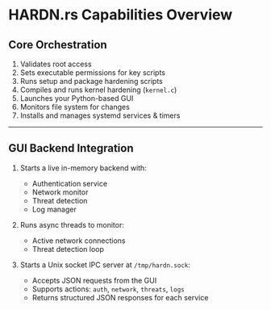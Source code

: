 # HARDN.rs Capabilities Overview

## Core Orchestration
1. Validates root access  
2. Sets executable permissions for key scripts  
3. Runs setup and package hardening scripts  
4. Compiles and runs kernel hardening (`kernel.c`)  
5. Launches your Python-based GUI  
6. Monitors file system for changes  
7. Installs and manages systemd services & timers  

---

## GUI Backend Integration
1. Starts a live in-memory backend with:
   - Authentication service  
   - Network monitor  
   - Threat detection  
   - Log manager  

2. Runs async threads to monitor:
   - Active network connections  
   - Threat detection loop  

3. Starts a Unix socket IPC server at `/tmp/hardn.sock`:
   - Accepts JSON requests from the GUI  
   - Supports actions: `auth`, `network`, `threats`, `logs`  
   - Returns structured JSON responses for each service  


